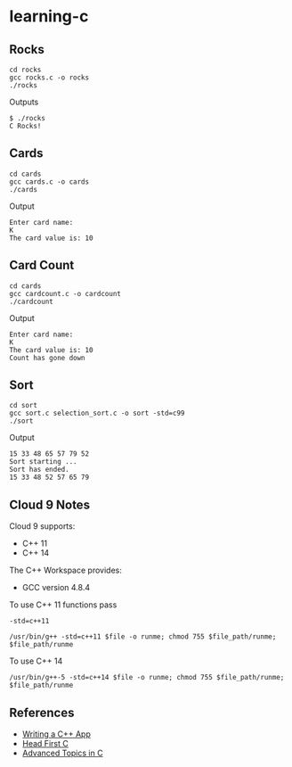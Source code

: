 # learning-c

## Rocks

```
cd rocks
gcc rocks.c -o rocks
./rocks
```

Outputs

```
$ ./rocks
C Rocks!
```

## Cards

```
cd cards
gcc cards.c -o cards
./cards
```

Output

```
Enter card name: 
K
The card value is: 10
```

## Card Count

```
cd cards
gcc cardcount.c -o cardcount
./cardcount
```

Output

```
Enter card name: 
K
The card value is: 10
Count has gone down
```


## Sort

```
cd sort
gcc sort.c selection_sort.c -o sort -std=c99
./sort
```

Output

```
15 33 48 65 57 79 52 
Sort starting ...
Sort has ended. 
15 33 48 52 57 65 79
```


## Cloud 9 Notes

Cloud 9 supports:

- C++ 11
- C++ 14

The C++ Workspace provides:

- GCC version 4.8.4

To use C++ 11 functions pass

```
-std=c++11

/usr/bin/g++ -std=c++11 $file -o runme; chmod 755 $file_path/runme; $file_path/runme
```

To use C++ 14

```
/usr/bin/g++-5 -std=c++14 $file -o runme; chmod 755 $file_path/runme; $file_path/runme
```

## References

- [Writing a C++ App](https://community.c9.io/t/writing-a-c-app/4965)
- [Head First C](http://shop.oreilly.com/product/0636920015482.do)
- [Advanced Topics in C](http://www.apress.com/us/book/9781430264002)